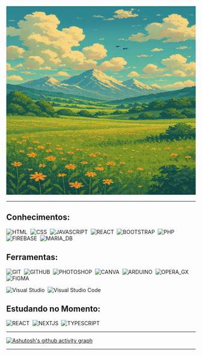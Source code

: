 <div align="center">    
  <img width="100%" height="500px" src="IMG.png" />
</div>

***

## Conhecimentos:

![HTML](https://img.shields.io/badge/HTML-228B22?style=for-the-badge&logo=html5&logoColor=orange)&nbsp;
![CSS](https://img.shields.io/badge/CSS-228B22?style=for-the-badge&logo=css3&logoColor=skyblue)&nbsp;
![JAVASCRIPT](https://img.shields.io/badge/JAVASCRIPT-228B22?style=for-the-badge&logo=JAVASCRIPT&logoColor=YELLOW)&nbsp;
![REACT](https://img.shields.io/badge/REACT-228B22?style=for-the-badge&logo=REACT&logoColor=61DAFB)&nbsp;
![BOOTSTRAP](https://img.shields.io/badge/BOOTSTRAP-228B22?style=for-the-badge&logo=bootstrap&logoColor=purple)&nbsp;
![PHP](https://img.shields.io/badge/PHP-228B22?style=for-the-badge&logo=php&logoColor=9a77e6)&nbsp;
![FIREBASE](https://img.shields.io/badge/FIREBASE-228B22?style=for-the-badge&logo=firebase&logoColor=white)&nbsp;
![MARIA_DB](https://img.shields.io/badge/MARIA_DB-228B22?style=for-the-badge&logo=mariadb&logoColor=white)&nbsp;

## Ferramentas:

![GIT](https://img.shields.io/badge/GIT-228B22?style=for-the-badge&logo=git&logoColor=orange)&nbsp;
![GITHUB](https://img.shields.io/badge/GITHUB-228B22?style=for-the-badge&logo=github&logoColor=white)&nbsp;
![PHOTOSHOP](https://img.shields.io/badge/PHOTOSHOP-228B22?style=for-the-badge&logo=Adobe%20Photoshop&logoColor=blue)&nbsp;
![CANVA](https://img.shields.io/badge/CANVA-228B22.svg?&style=for-the-badge&logo=Canva&logoColor=cyan)&nbsp;
![ARDUINO](https://img.shields.io/badge/ARDUINO-228B22?style=for-the-badge&logo=arduino&logoColor=green)&nbsp;
![OPERA_GX](https://img.shields.io/badge/OPERA_GX-228B22?style=for-the-badge&logo=Opera&logoColor=red)&nbsp;
![FIGMA](https://img.shields.io/badge/FIGMA-228B22?style=for-the-badge&logo=figma&logoColor=orange)&nbsp;

![Visual Studio](https://img.shields.io/badge/-Visual%20Studio-228B22?style=for-the-badge&logo=visual-studio&logoColor=C8A2C8&labelColor=0D1117)&nbsp;
![Visual Studio Code](https://img.shields.io/badge/-Visual%20Studio%20Code-228B22?style=for-the-badge&logo=visual-studio&logoColor=1E90FF&labelColor=0D1117)&nbsp;

## Estudando no Momento:

![REACT](https://img.shields.io/badge/REACT-228B22?style=for-the-badge&logo=REACT&logoColor=61DAFB)&nbsp;
![NEXTJS](https://img.shields.io/badge/NEXT.JS-228B22?style=for-the-badge&logo=NEXT.JS&logoColor=0001)&nbsp;
![TYPESCRIPT](https://img.shields.io/badge/TYPESCRIPT-228B22?style=for-the-badge&logo=TypeScript&logoColor=61DAFB)&nbsp;

***

[![Ashutosh's github activity graph](https://github-readme-activity-graph.vercel.app/graph?username=PedroGasparr&bg_color=000000&color=228B22&line=228B22&point=fff&area=true&hide_border=true)](https://github.com/ashutosh00710/github-readme-activity-graph)

***
